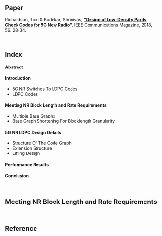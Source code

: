 
## Paper 
Richardson, Tom & Kudekar, Shrinivas, <a href="https://ieeexplore.ieee.org/document/8316763">**"Design of Low-Density Parity Check Codes for 5G New Radio"**</a>, IEEE Communications Magazine, 2018, 56. 28-34.    

</br>

## Index
#### Abstract
#### Introduction    
- 5G NR Switches To LDPC Codes    
- LDPC Codes
#### Meeting NR Block Length and Rate Requirements
- Multiple Base Graphs
- Base Graph Shortening For Blocklength Granularity
#### 5G NR LDPC Design Details
- Structure Of The Code Graph
- Extension Structure
- Lifting Design
#### Performance Results
#### Conclusion 

</br>

## Meeting NR Block Length and Rate Requirements


</br>

## Reference
